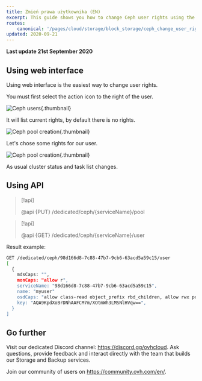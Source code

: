 ```yaml
---
title: Zmień prawa użytkownika (EN)
excerpt: This guide shows you how to change Ceph user rights using the web interface.
routes:
    canonical: '/pages/cloud/storage/block_storage/ceph_change_user_rights'
updated: 2020-09-21
---
```


**Last update 21st September 2020**


## Using web interface
Using web interface is the easiest way to change user rights.

You must first select the action icon to the right of the user.


![Ceph users](images/change_user_rights_1.png){.thumbnail}

It will list current rights, by default there is no rights.


![Ceph pool creation](images/change_user_rights_2.png){.thumbnail}

Let's chose some rights for our user.


![Ceph pool creation](images/change_user_rights_3.png){.thumbnail}

As usual cluster status and task list changes.


## Using API

> [!api]
>
> @api {PUT} /dedicated/ceph/{serviceName}/pool
>

> [!api]
>
> @api {GET} /dedicated/ceph/{serviceName}/user
>
Result example:


```bash
GET /dedicated/ceph/98d166d8-7c88-47b7-9cb6-63acd5a59c15/user
[
  {
    mdsCaps: "",
    monCaps: "allow r",
    serviceName: "98d166d8-7c88-47b7-9cb6-63acd5a59c15",
    name: "myuser"
    osdCaps: "allow class-read object_prefix rbd_children, allow rwx pool=mypool",
    key: "AQA9KpdXoBrDNhAAFCM7m/XOtmWh3LMSNlHVqw==",
  }
]
```

## Go further

Visit our dedicated Discord channel: <https://discord.gg/ovhcloud>. Ask questions, provide feedback and interact directly with the team that builds our Storage and Backup services.

Join our community of users on <https://community.ovh.com/en/>.
